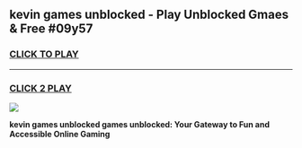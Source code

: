 
## kevin games unblocked - Play Unblocked Gmaes & Free #09y57
<h3>
<a href="https://premium.freeplayer.one?title=kevin_games_unblocked&ref=03M">CLICK TO PLAY</a></h3>
<hr>

<h3>
<a href="https://premium.freeplayer.one?title=kevin_games_unblocked&ref=03M">CLICK 2 PLAY</a>
  
</h3>

<a href="https://premium.freeplayer.one?title=kevin_games_unblocked&ref=03M"><img src="https://clearcache.store/games.png"></a>


**kevin games unblocked games unblocked: Your Gateway to Fun and Accessible Online Gaming**
